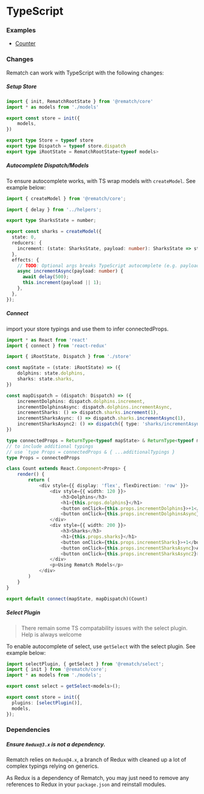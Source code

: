 # TypeScript

### Examples

- [Counter](../../examples/ts/count)

### Changes

Rematch can work with TypeScript with the following changes:

##### Setup Store

```ts
import { init, RematchRootState } from '@rematch/core'
import * as models from './models'

export const store = init({
	models,
})

export type Store = typeof store
export type Dispatch = typeof store.dispatch
export type iRootState = RematchRootState<typeof models>
```

##### Autocomplete Dispatch/Models

To ensure autocomplete works, with TS wrap models with `createModel`. See example below:

```ts
import { createModel } from '@rematch/core';

import { delay } from '../helpers';

export type SharksState = number;

export const sharks = createModel({
  state: 0,
  reducers: {
    increment: (state: SharksState, payload: number): SharksState => state + payload,
  },
  effects: {
    // TODO: Optional args breaks TypeScript autocomplete (e.g. payload: number = 1)
    async incrementAsync(payload: number) {
      await delay(500);
      this.increment(payload || 1);
    },
  },
});
```

##### Connect

import your store typings and use them to infer connectedProps.

```ts
import * as React from 'react'
import { connect } from 'react-redux'

import { iRootState, Dispatch } from './store'

const mapState = (state: iRootState) => ({
	dolphins: state.dolphins,
	sharks: state.sharks,
})

const mapDispatch = (dispatch: Dispatch) => ({
	incrementDolphins: dispatch.dolphins.increment,
	incrementDolphinsAsync: dispatch.dolphins.incrementAsync,
	incrementSharks: () => dispatch.sharks.increment(1),
	incrementSharksAsync: () => dispatch.sharks.incrementAsync(1),
	incrementSharksAsync2: () => dispatch({ type: 'sharks/incrementAsync', payload: 2 }),
})

type connectedProps = ReturnType<typeof mapState> & ReturnType<typeof mapDispatch>
// to include additional typings
// use `type Props = connectedProps & { ...additionalTypings }
type Props = connectedProps

class Count extends React.Component<Props> {
	render() {
		return (
			<div style={{ display: 'flex', flexDirection: 'row' }}>
				<div style={{ width: 120 }}>
					<h3>Dolphins</h3>
					<h1>{this.props.dolphins}</h1>
					<button onClick={this.props.incrementDolphins}>+1</button>
					<button onClick={this.props.incrementDolphinsAsync}>Async +1</button>
				</div>
				<div style={{ width: 200 }}>
					<h3>Sharks</h3>
					<h1>{this.props.sharks}</h1>
					<button onClick={this.props.incrementSharks}>+1</button>
					<button onClick={this.props.incrementSharksAsync}>Async +1</button>
					<button onClick={this.props.incrementSharksAsync2}>Async +2</button>
				</div>
				<p>Using Rematch Models</p>
			</div>
		)
	}
}

export default connect(mapState, mapDispatch)(Count)

```

##### Select Plugin

> There remain some TS compatability issues with the select plugin. Help is always welcome

To enable autocomplete of select, use `getSelect` with the select plugin. See example below:

```ts
import selectPlugin, { getSelect } from '@rematch/select';
import { init } from '@rematch/core';
import * as models from './models';

export const select = getSelect<models>();

export const store = init({
  plugins: [selectPlugin()],
  models,
});
```

### Dependencies

##### Ensure `Redux@3.x` is not a dependency. 

Rematch relies on `Redux@4.x`, a branch of Redux with cleaned up a lot of complex typings relying on generics.

As Redux is a dependency of Rematch, you may just need to remove any references to Redux in your `package.json` and reinstall modules.
